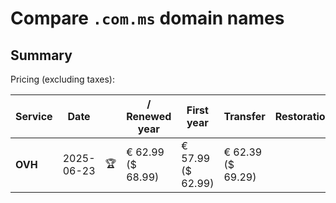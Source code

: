 # Compare `.com.ms` domain names

## Summary

Pricing (excluding taxes):

| Service | Date |  | / Renewed year | First year | Transfer | Restoration |
|--|--|--|--|--|--|--|
| **OVH** | 2025-06-23 | 🏆 | € 62.99<br>($ 68.99) | € 57.99<br>($ 62.99) | € 62.39<br>($ 69.29) |  |
